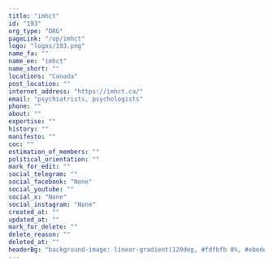 ```yaml
---
title: "imhct"
id: "193"
org_type: "ORG"
pageLink: "/op/imhct"
logo: "logos/193.png"
name_fa: ""
name_en: "imhct"
name_short: ""
locations: "Canada"
post_location: ""
internet_address: "https://imhct.ca/"
email: "psychiatrists, psychologists"
phone: ""
about: ""
expertise: ""
history: ""
manifesto: ""
coc: ""
estimation_of_members: ""
political_orientation: ""
mark_for_edit: ""
social_telegram: ""
social_facebook: "None"
social_youtube: ""
social_x: "None"
social_instagram: "None"
created_at: ""
updated_at: ""
mark_for_delete: ""
delete_reason: ""
deleted_at: ""
headerBg: "background-image: linear-gradient(120deg, #fdfbfb 0%, #ebedee 100%);"
---
```

